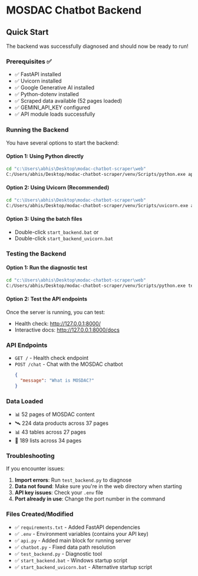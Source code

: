 # MOSDAC Chatbot Backend

## Quick Start

The backend was successfully diagnosed and should now be ready to run!

### Prerequisites ✅
- ✅ FastAPI installed
- ✅ Uvicorn installed  
- ✅ Google Generative AI installed
- ✅ Python-dotenv installed
- ✅ Scraped data available (52 pages loaded)
- ✅ GEMINI_API_KEY configured
- ✅ API module loads successfully

### Running the Backend

You have several options to start the backend:

#### Option 1: Using Python directly
```bash
cd "c:\Users\abhis\Desktop\modac-chatbot-scraper\web"
C:/Users/abhis/Desktop/modac-chatbot-scraper/venv/Scripts/python.exe api.py
```

#### Option 2: Using Uvicorn (Recommended)
```bash
cd "c:\Users\abhis\Desktop\modac-chatbot-scraper\web"
C:/Users/abhis/Desktop/modac-chatbot-scraper/venv/Scripts/uvicorn.exe api:app --host 127.0.0.1 --port 8000 --reload
```

#### Option 3: Using the batch files
- Double-click `start_backend.bat` or
- Double-click `start_backend_uvicorn.bat`

### Testing the Backend

#### Option 1: Run the diagnostic test
```bash
cd "c:\Users\abhis\Desktop\modac-chatbot-scraper\web"
C:/Users/abhis/Desktop/modac-chatbot-scraper/venv/Scripts/python.exe test_backend.py
```

#### Option 2: Test the API endpoints
Once the server is running, you can test:
- Health check: http://127.0.0.1:8000/
- Interactive docs: http://127.0.0.1:8000/docs

### API Endpoints

- `GET /` - Health check endpoint
- `POST /chat` - Chat with the MOSDAC chatbot
  ```json
  {
    "message": "What is MOSDAC?"
  }
  ```

### Data Loaded
- 📊 52 pages of MOSDAC content
- 🛰️ 224 data products across 37 pages  
- 📊 43 tables across 27 pages
- 📝 189 lists across 34 pages

### Troubleshooting

If you encounter issues:

1. **Import errors**: Run `test_backend.py` to diagnose
2. **Data not found**: Make sure you're in the web directory when starting
3. **API key issues**: Check your `.env` file
4. **Port already in use**: Change the port number in the command

### Files Created/Modified
- ✅ `requirements.txt` - Added FastAPI dependencies
- ✅ `.env` - Environment variables (contains your API key)
- ✅ `api.py` - Added main block for running server
- ✅ `chatbot.py` - Fixed data path resolution
- ✅ `test_backend.py` - Diagnostic tool
- ✅ `start_backend.bat` - Windows startup script
- ✅ `start_backend_uvicorn.bat` - Alternative startup script
